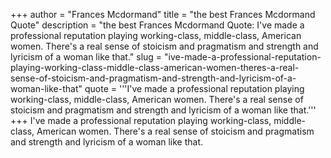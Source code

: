 +++
author = "Frances Mcdormand"
title = "the best Frances Mcdormand Quote"
description = "the best Frances Mcdormand Quote: I've made a professional reputation playing working-class, middle-class, American women. There's a real sense of stoicism and pragmatism and strength and lyricism of a woman like that."
slug = "ive-made-a-professional-reputation-playing-working-class-middle-class-american-women-theres-a-real-sense-of-stoicism-and-pragmatism-and-strength-and-lyricism-of-a-woman-like-that"
quote = '''I've made a professional reputation playing working-class, middle-class, American women. There's a real sense of stoicism and pragmatism and strength and lyricism of a woman like that.'''
+++
I've made a professional reputation playing working-class, middle-class, American women. There's a real sense of stoicism and pragmatism and strength and lyricism of a woman like that.
